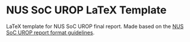 # NUS SoC UROP LaTeX Template

LaTeX template for NUS SoC UROP final report. Made based on the [NUS SoC UROP report format guidelines](https://www.comp.nus.edu.sg/wp-content/uploads/2023/10/UROP_Report_Format.pdf).

